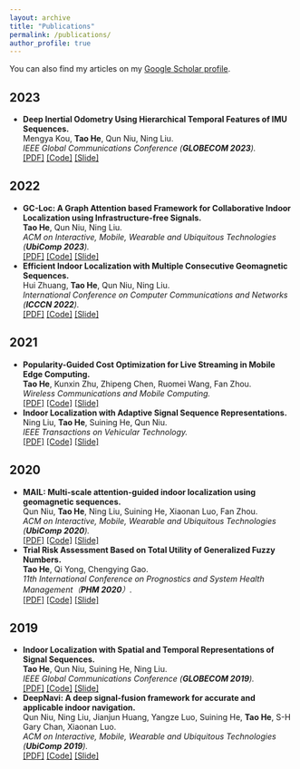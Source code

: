 ```yaml
---
layout: archive
title: "Publications"
permalink: /publications/
author_profile: true
---
```


You can also find my articles on my [Google Scholar profile](https://scholar.google.com/citations?user=ETHNJ0QAAAAJ&hl=zh-CN).

2023
--------
* **Deep Inertial Odometry Using Hierarchical Temporal Features of IMU Sequences.**  
  Mengya Kou, **Tao He**, Qun Niu, Ning Liu.         
  *IEEE Global Communications Conference (**GLOBECOM 2023**).*    
  [[PDF]]()  [[Code]]()  [[Slide]]() 

2022
--------
* **GC-Loc: A Graph Attention based Framework for Collaborative Indoor Localization using Infrastructure-free Signals.**  
  **Tao He**, Qun Niu, Ning Liu.        
  *ACM on Interactive, Mobile, Wearable and Ubiquitous Technologies (**UbiComp 2023**).*    
  [[PDF]](https://www.hetaooo.com/files/2022_GC-Loc.pdf)  [[Code]]()  [[Slide]]() 
* **Efficient Indoor Localization with Multiple Consecutive Geomagnetic Sequences.**  
  Hui Zhuang, **Tao He**, Qun Niu, Ning Liu.        
  *International Conference on Computer Communications and Networks (**ICCCN 2022**).*    
  [[PDF]](https://www.hetaooo.com/files/2022_ICCCN.pdf)  [[Code]]()  [[Slide]]() 

2021
--------
* **Popularity-Guided Cost Optimization for Live Streaming in Mobile Edge Computing.**  
  **Tao He**, Kunxin Zhu, Zhipeng Chen, Ruomei Wang, Fan Zhou.        
  *Wireless Communications and Mobile Computing.*    
  [[PDF]](https://www.hetaooo.com/files/2021_VoD.pdf)  [[Code]]()  [[Slide]]()
* **Indoor Localization with Adaptive Signal Sequence Representations.**  
  Ning Liu, **Tao He**, Suining He, Qun Niu.        
  *IEEE Transactions on Vehicular Technology.*    
  [[PDF]](https://www.hetaooo.com/files/2021_TVT.pdf)  [[Code]]()  [[Slide]]()

2020
--------
* **MAIL: Multi-scale attention-guided indoor localization using geomagnetic sequences.**  
  Qun Niu, **Tao He**, Ning Liu, Suining He, Xiaonan Luo, Fan Zhou.        
  *ACM on Interactive, Mobile, Wearable and Ubiquitous Technologies (**UbiComp 2020**).*    
  [[PDF]](https://www.hetaooo.com/files/2020_MAIL.pdf)  [[Code]]()  [[Slide]]()
* **Trial Risk Assessment Based on Total Utility of Generalized Fuzzy Numbers.**      
  **Tao He**, Qi Yong, Chengying Gao.   
  *11th International Conference on Prognostics and System Health Management（**PHM 2020**）.*     
  [[PDF]](https://www.hetaooo.com/files/2020_Trial.pdf)  [[Code]]()  [[Slide]]()

2019
--------
* **Indoor Localization with Spatial and Temporal Representations of Signal Sequences.**  
  **Tao He**, Qun Niu, Suining He, Ning Liu.     
  *IEEE Global Communications Conference (**GLOBECOM 2019**).*    
  [[PDF]](https://www.hetaooo.com/files/2019_ST-Loc.pdf)  [[Code]]()  [[Slide]]()
* **DeepNavi: A deep signal-fusion framework for accurate and applicable indoor navigation.**  
  Qun Niu, Ning Liu, Jianjun Huang, Yangze Luo, Suining He, **Tao He**, S-H Gary Chan, Xiaonan Luo.     
  *ACM on Interactive, Mobile, Wearable and Ubiquitous Technologies (**UbiComp 2019**).*    
  [[PDF]](https://www.hetaooo.com/files/2019_DeepNavi.pdf)  [[Code]]()  [[Slide]]()
